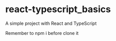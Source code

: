 # react-typescript_basics
A simple project with React and TypeScript

Remember to npm i before clone it
